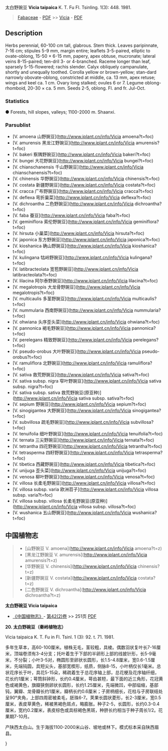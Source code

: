 太白野豌豆 **Vicia taipaica** K. T. Fu Fl. Tsinling. 1(3): 448. 1981.

> [Fabaceae](http://www.iplant.cn/info/Fabaceae?t=foc) - [PDF](http://www.iplant.cn/foc/pdf/Fabaceae.pdf) >> [Vicia](http://www.iplant.cn/info/Vicia?t=foc) - [PDF](http://www.iplant.cn/foc/pdf/Vicia.pdf)

## Description

Herbs perennial, 60-100 cm tall, glabrous. Stem thick. Leaves paripinnate, 7-16 cm; stipules 5-9 mm, margin entire; leaflets 3-5-paired, elliptic to ovate-oblong, 15-50 × 6-15 mm, papery, apex obtuse, mucronate; lateral veins 8-15-paired; ten-dril 3- or 4-branched. Raceme longer than leaf, sparsely 5-15-flowered; rachis slender. Calyx obliquely campanulate, shortly and unequally toothed. Corolla yellow or brown-yellow; stan-dard narrowly obovate-oblong, constricted at middle, ca. 13 mm, apex retuse; wings and keel ca. 1 cm. Ovary long stalked; ovules 6 or 7. Legume oblong-rhomboid, 20-30 × ca. 5 mm. Seeds 2-5, oblong. Fl. and fr. Jul-Oct.

### Statistics
● Forests, hill slopes, valleys; 1100-2000 m. Shaanxi.

### Parsublist

* [V.  amoena  山野豌豆](http://www.iplant.cn/info/Vicia amoena?t=foc)
* [V.  amurensis  黑龙江野豌豆](http://www.iplant.cn/info/Vicia amurensis?t=foc)
* [V.  bakeri  察隅野豌豆](http://www.iplant.cn/info/Vicia bakeri?t=foc)
* [V.  bungei  大花野豌豆](http://www.iplant.cn/info/Vicia bungei?t=foc)
* [V.  chianschanensis  千山野豌豆](http://www.iplant.cn/info/Vicia chianschanensis?t=foc)
* [V.  chinensis  华野豌豆](http://www.iplant.cn/info/Vicia chinensis?t=foc)
* [V.  costata  新疆野豌豆](http://www.iplant.cn/info/Vicia costata?t=foc)
* [V.  cracca  广布野豌豆](http://www.iplant.cn/info/Vicia cracca?t=foc)
* [V.  deflexa  弯折巢菜](http://www.iplant.cn/info/Vicia deflexa?t=foc)
* [V.  dichroantha  二色野豌豆](http://www.iplant.cn/info/Vicia dichroantha?t=foc)
* [V.  faba  蚕豆](http://www.iplant.cn/info/Vicia faba?t=foc)
* [V.  geminiflora  索伦野豌豆](http://www.iplant.cn/info/Vicia geminiflora?t=foc)
* [V.  hirsuta  小巢菜](http://www.iplant.cn/info/Vicia hirsuta?t=foc)
* [V.  japonica  东方野豌豆](http://www.iplant.cn/info/Vicia japonica?t=foc)
* [V.  kioshanica  确山野豌豆](http://www.iplant.cn/info/Vicia kioshanica?t=foc)
* [V.  kulingana  牯岭野豌豆](http://www.iplant.cn/info/Vicia kulingana?t=foc)
* [V.  latibracteolata  宽苞野豌豆](http://www.iplant.cn/info/Vicia latibracteolata?t=foc)
* [V.  lilacina  阿尔泰野豌豆](http://www.iplant.cn/info/Vicia lilacina?t=foc)
* [V.  megalotropis  大龙骨野豌豆](http://www.iplant.cn/info/Vicia megalotropis?t=foc)
* [V.  multicaulis  多茎野豌豆](http://www.iplant.cn/info/Vicia multicaulis?t=foc)
* [V.  nummularia  西南野豌豆](http://www.iplant.cn/info/Vicia nummularia?t=foc)
* [V.  ohwiana  头序歪头菜](http://www.iplant.cn/info/Vicia ohwiana?t=foc)
* [V.  pannonica  褐毛野豌豆](http://www.iplant.cn/info/Vicia pannonica?t=foc)
* [V.  perelegans  精致野豌豆](http://www.iplant.cn/info/Vicia perelegans?t=foc)
* [V.  pseudo-orobus  大叶野豌豆](http://www.iplant.cn/info/Vicia pseudo-orobus?t=foc)
* [V.  ramuliflora  北野豌豆](http://www.iplant.cn/info/Vicia ramuliflora?t=foc)
* [V.  sativa  救荒野豌豆](http://www.iplant.cn/info/Vicia sativa?t=foc)
* [V.  sativa subsp. nigra  窄叶野豌豆](http://www.iplant.cn/info/Vicia sativa subsp. nigra?t=foc)
* [V.  sativa subsp. sativa  救荒野豌豆(原亚种)](http://www.iplant.cn/info/Vicia sativa subsp. sativa?t=foc)
* [V.  sepium  野豌豆](http://www.iplant.cn/info/Vicia sepium?t=foc)
* [V.  sinogigantea  大野豌豆](http://www.iplant.cn/info/Vicia sinogigantea?t=foc)
* [V.  subvillosa  疏毛野豌豆](http://www.iplant.cn/info/Vicia subvillosa?t=foc)
* [V.  tenuifolia  细叶野豌豆](http://www.iplant.cn/info/Vicia tenuifolia?t=foc)
* [V.  ternata  三尖野豌豆](http://www.iplant.cn/info/Vicia ternata?t=foc)
* [V.  tetrantha  四花野豌豆](http://www.iplant.cn/info/Vicia tetrantha?t=foc)
* [V.  tetrasperma  四籽野豌豆](http://www.iplant.cn/info/Vicia tetrasperma?t=foc)
* [V.  tibetica  西藏野豌豆](http://www.iplant.cn/info/Vicia tibetica?t=foc)
* [V.  unijuga  歪头菜](http://www.iplant.cn/info/Vicia unijuga?t=foc)
* [V.  venosa  柳叶野豌豆](http://www.iplant.cn/info/Vicia venosa?t=foc)
* [V.  villosa  长柔毛野豌豆](http://www.iplant.cn/info/Vicia villosa?t=foc)
* [V.  villosa subsp. varia  欧洲苕子](http://www.iplant.cn/info/Vicia villosa subsp. varia?t=foc)
* [V.  villosa subsp. villosa  长柔毛野豌豆(原亚种)](http://www.iplant.cn/info/Vicia villosa subsp. villosa?t=foc)
* [V.  wushanica  五山野豌豆](http://www.iplant.cn/info/Vicia wushanica?t=foc)


## 中国植物志

> * [山野豌豆  V.  amoena](http://www.iplant.cn/info/Vicia amoena?t=z)
> * [黑龙江野豌豆  V.  amurensis](http://www.iplant.cn/info/Vicia amurensis?t=z)
> * [华野豌豆  V.  chinensis](http://www.iplant.cn/info/Vicia chinensis?t=z)
> * [新疆野豌豆  V.  costata](http://www.iplant.cn/info/Vicia costata?t=z)
> * [二色野豌豆  V.  dichroantha](http://www.iplant.cn/info/Vicia dichroantha?t=z)


**太白野碗豆 Vicia taipaica**

* [《中国植物志》](http://www.iplant.cn/frps)- [第42(2)卷](http://www.iplant.cn/frps/vol/42(2)) >> 251页 [PDF](http://www.iplant.cn/frps/pdf/42(2)/251.PDF)


**20. 太白野碗豆（秦岭植物志）**

Vicia taipaica K. T. Fu in Fl. Tsinl. 1 (3): 92. t. 71. 1981.

多年生草本，高60-100厘米。植株无毛，茎较粗，具棱。偶数羽状复叶长7-16厘米，顶端卷须有3-4分支；托叶着生于下部的半卵形上部的线披针形，长5-9毫米，不分裂；小叶3-5对，椭圆形至卵状长圆形，长1.5-4.8厘米，宽0.6-1.5厘米，先端钝圆，具短尖头，基部宽楔形，纸质，侧脉8-15，小叶柄仅长1毫米。总状花序长于叶，具花5-15朵，稀疏着生于总花序轴上部，总花梗及花序轴纤细，花长约1厘米；萼筒斜钟形，长约0.4厘米，萼齿甚短，最下面的近三角形，花冠黄色或褐黄色，旗瓣狭倒卵状长圆形，长约1.25厘米，先端微凹，中部缢缩，基部钝，翼瓣、龙骨瓣长约1厘米，瓣柄长约0.6厘米；子房柄细长，花柱与子房联结处呈90°夹角，上部四周密被柔毛，胚珠6-7。荚果长圆状菱形，长2-3厘米，宽0.5厘米，表皮草黄色，稀被黑褐色斑点，略膨胀。种子2-5，长圆形，长约0.3-0.4厘米，宽约0.2厘米，表皮棕色或具棕褐色黑斑，种脐长约相当于种子周长1/2。花果期7-10月。

产陕西太白山。生于海拔1100-2000米山谷、坡地或林下。模式标本采自陕西眉县。

}